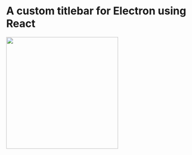 # A custom titlebar for Electron using React

<img src="https://github.com/Ericarthurc/electron-react-custom-titlebar/blob/master/github_images/client_ui.png?raw=true" height="300">
